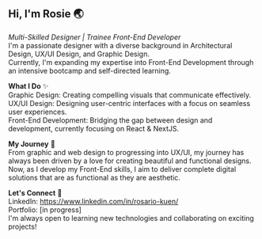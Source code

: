 ## Hi, I'm Rosie 🌏
*Multi-Skilled Designer | Trainee Front-End Developer*
<br/> I'm a passionate designer with a diverse background in Architectural Design, UX/UI Design, and Graphic Design.<br/> Currently, I'm expanding my expertise into Front-End Development through an intensive bootcamp and self-directed learning.

**What I Do** ✨ <br/>
Graphic Design: Creating compelling visuals that communicate effectively.<br/>
UX/UI Design: Designing user-centric interfaces with a focus on seamless user experiences.<br/>
Front-End Development: Bridging the gap between design and development, currently focusing on React & NextJS.

**My Journey** 🚀<br/>
From graphic and web design to progressing into UX/UI, my journey has always been driven by a love for creating beautiful and functional designs. Now, as I develop my Front-End skills, I aim to deliver complete digital solutions that are as functional as they are aesthetic.

**Let's Connect** 🤝<br/>
LinkedIn: https://www.linkedin.com/in/rosario-kuen/ <br/>
Portfolio: [in progress] <br/>
I'm always open to learning new technologies and collaborating on exciting projects!
